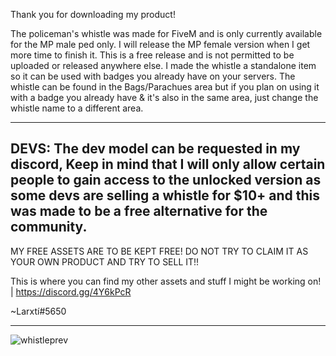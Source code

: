 Thank you for downloading my product!

The policeman's whistle was made for FiveM and is only currently available for the MP male ped only. I will release the MP female version when I get more time to finish it. This is a free release and is not permitted to be uploaded or released anywhere else. 
I made the whistle a standalone item so it can be used with badges you already have on your servers. The whistle can be found in the Bags/Parachues area but if you plan on using it with a badge you already have & it's also in the same area, just change the whistle name to a different area. 

----
DEVS:
The dev model can be requested in my discord, Keep in mind that I will only allow certain people to gain access to the unlocked version as some devs are selling a whistle for $10+ and this was made to be a free alternative for the community.
----

MY FREE ASSETS ARE TO BE KEPT FREE! DO NOT TRY TO CLAIM IT AS YOUR OWN PRODUCT AND TRY TO SELL IT!!


This is where you can find my other assets and stuff I might be working on! | https://discord.gg/4Y6kPcR

~Larxtí#5650

----
![whistleprev](https://user-images.githubusercontent.com/79678217/153128172-316e8522-7105-4cc0-8d79-db28a2f929fb.PNG)

